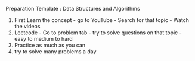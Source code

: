 Preparation Template : 
Data Structures and Algorithms 
1. First Learn the concept - go to YouTube - Search for that topic - Watch the videos 
2. Leetcode - Go to problem tab - try to solve questions on that topic - easy to medium to hard
3. Practice as much as you can 
4. try to solve many problems a day 
